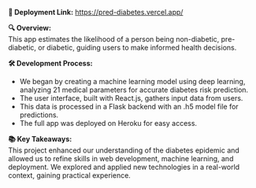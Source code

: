 **🚀 Deployment Link:** 
https://pred-diabetes.vercel.app/

**🔍 Overview:**  
This app estimates the likelihood of a person being non-diabetic, pre-diabetic, or diabetic, guiding users to make informed health decisions.

**🛠️ Development Process:**  
- We began by creating a machine learning model using deep learning, analyzing 21 medical parameters for accurate diabetes risk prediction.
- The user interface, built with React.js, gathers input data from users.
- This data is processed in a Flask backend with an .h5 model file for predictions.
- The full app was deployed on Heroku for easy access.

**📚 Key Takeaways:**  
This project enhanced our understanding of the diabetes epidemic and allowed us to refine skills in web development, machine learning, and deployment. We explored and applied new technologies in a real-world context, gaining practical experience.
